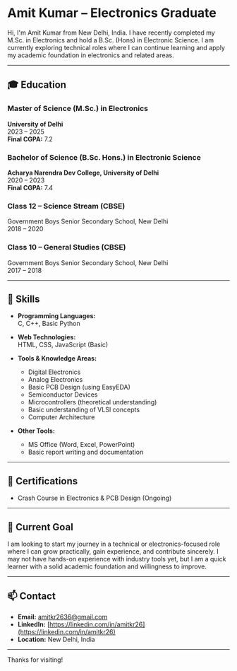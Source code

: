 # Amit Kumar – Electronics Graduate

Hi, I'm Amit Kumar from New Delhi, India. I have recently completed my M.Sc. in Electronics and hold a B.Sc. (Hons) in Electronic Science. I am currently exploring technical roles where I can continue learning and apply my academic foundation in electronics and related areas.

---

## 🎓 Education

### Master of Science (M.Sc.) in Electronics  
**University of Delhi**  
2023 – 2025  
**Final CGPA:** 7.2  

### Bachelor of Science (B.Sc. Hons.) in Electronic Science  
**Acharya Narendra Dev College, University of Delhi**  
2020 – 2023  
**Final CGPA:** 7.4  

### Class 12 – Science Stream (CBSE)  
Government Boys Senior Secondary School, New Delhi  
2018 – 2020  

### Class 10 – General Studies (CBSE)  
Government Boys Senior Secondary School, New Delhi  
2017 – 2018  

---

## 🧠 Skills

- **Programming Languages:**  
  C, C++, Basic Python  

- **Web Technologies:**  
  HTML, CSS, JavaScript (Basic)

- **Tools & Knowledge Areas:**  
  - Digital Electronics  
  - Analog Electronics  
  - Basic PCB Design (using EasyEDA)  
  - Semiconductor Devices  
  - Microcontrollers (theoretical understanding)  
  - Basic understanding of VLSI concepts  
  - Computer Architecture  

- **Other Tools:**  
  - MS Office (Word, Excel, PowerPoint)  
  - Basic report writing and documentation

---

## 📄 Certifications

- Crash Course in Electronics & PCB Design (Ongoing)

---

## 🌱 Current Goal

I am looking to start my journey in a technical or electronics-focused role where I can grow practically, gain experience, and contribute sincerely. I may not have hands-on experience with industry tools yet, but I am a quick learner with a solid academic foundation and willingness to improve.

---

## 📫 Contact

- **Email:** amitkr2636@gmail.com  
- **LinkedIn:** [https://linkedin.com/in/amitkr26](https://linkedin.com/in/amitkr26)  
- **Location:** New Delhi, India

---

Thanks for visiting!
